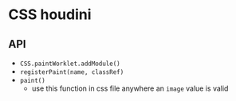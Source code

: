# CSS houdini

## API

- `CSS.paintWorklet.addModule()`
- `registerPaint(name, classRef)`
- `paint()`
    - use this function in css file anywhere an `image` value is valid